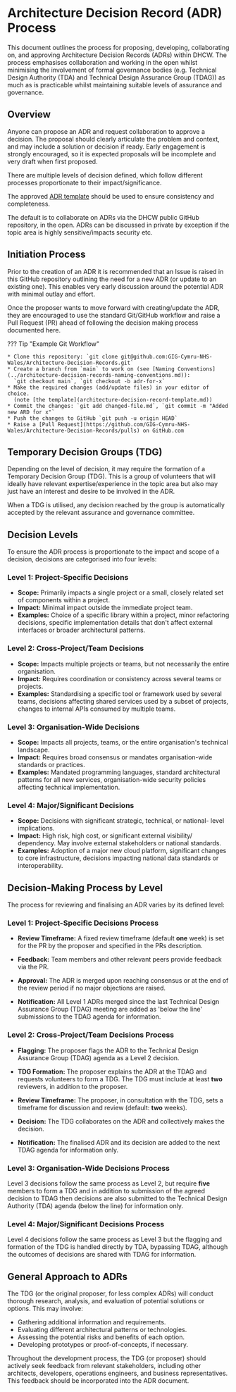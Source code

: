 # Architecture Decision Record (ADR) Process

This document outlines the process for proposing, developing, collaborating
on, and approving Architecture Decision Records (ADRs) within DHCW. The
process emphasises collaboration and working in the open whilst minimising
the involvement of formal governance bodies (e.g. Technical Design Authority
(TDA) and Technical Design Assurance Group (TDAG)) as much as is practicable
whilst maintaining suitable levels of assurance and governance.

## Overview

Anyone can propose an ADR and request collaboration to approve a decision.
The proposal should clearly articulate the problem and context, and may
include a solution or decision if ready. Early engagement is strongly
encouraged, so it is expected proposals will be incomplete and very draft
when first proposed.

There are multiple levels of decision defined, which follow different
processes proportionate to their impact/significance.

The approved [ADR template](../architecture-decision-record-template.md)
should be used to ensure consistency and completeness.

The default is to collaborate on ADRs via the DHCW public GitHub repository,
in the open. ADRs can be discussed in private by exception if the topic area
is highly sensitive/impacts security etc.

## Initiation Process

Prior to the creation of an ADR it is recommended that an Issue is raised in
this GitHub repository outlining the need for a new ADR (or update to an
existing one). This enables very early discussion around the potential ADR
with minimal outlay and effort.

Once the proposer wants to move forward with creating/update the ADR, they are
encouraged to use the standard Git/GitHub workflow and raise a Pull Request
(PR) ahead of following the decision making process documented here.

??? Tip "Example Git Workflow"

    * Clone this repository: `git clone git@github.com:GIG-Cymru-NHS-Wales/Architecture-Decision-Records.git`
    * Create a branch from `main` to work on (see [Naming Conventions](../architecture-decision-records-naming-conventions.md)):
      `git checkout main`, `git checkout -b adr-for-x`
    * Make the required changes (add/update files) in your editor of choice.
      (note [the template](architecture-decision-record-template.md))
    * Commit the changes: `git add changed-file.md`, `git commit -m "Added new ARD for x"`
    * Push the changes to GitHub `git push -u origin HEAD`
    * Raise a [Pull Request](https://github.com/GIG-Cymru-NHS-Wales/Architecture-Decision-Records/pulls) on GitHub.com

## Temporary Decision Groups (TDG)

Depending on the level of decision, it may require the formation of a Temporary
Decision Group (TDG). This is a group of volunteers that will ideally have
relevant expertise/experience in the topic area but also may just have an
interest and desire to be involved in the ADR.

When a TDG is utilised, any decision reached by the group is automatically
accepted by the relevant assurance and governance committee.

## Decision Levels

To ensure the ADR process is proportionate to the impact and scope of a
decision, decisions are categorised into four levels:

### Level 1: Project-Specific Decisions

* **Scope:** Primarily impacts a single project or a small, closely related
  set of components within a project.
* **Impact:** Minimal impact outside the immediate project team.
* **Examples:** Choice of a specific library within a project, minor
  refactoring decisions, specific implementation details that don't affect
  external interfaces or broader architectural patterns.

### Level 2: Cross-Project/Team Decisions

* **Scope:** Impacts multiple projects or teams, but not necessarily the
  entire organisation.
* **Impact:** Requires coordination or consistency across several teams or
  projects.
* **Examples:** Standardising a specific tool or framework used by several
  teams, decisions affecting shared services used by a subset of projects,
  changes to internal APIs consumed by multiple teams.

### Level 3: Organisation-Wide Decisions

* **Scope:** Impacts all projects, teams, or the entire organisation's
  technical landscape.
* **Impact:** Requires broad consensus or mandates organisation-wide
  standards or practices.
* **Examples:** Mandated programming languages, standard architectural
  patterns for all new services, organisation-wide security policies
  affecting technical implementation.

### Level 4: Major/Significant Decisions

* **Scope:** Decisions with significant strategic, technical, or national-
  level implications.
* **Impact:** High risk, high cost, or significant external visibility/
  dependency. May involve external stakeholders or national standards.
* **Examples:** Adoption of a major new cloud platform, significant changes
  to core infrastructure, decisions impacting national data standards or
  interoperability.

## Decision-Making Process by Level

The process for reviewing and finalising an ADR varies by its defined level:

### Level 1: Project-Specific Decisions Process

* **Review Timeframe:** A fixed review timeframe (default **one** week) is set
  for the PR by the proposer and specified in the PRs description.

* **Feedback:** Team members and other relevant peers provide feedback via the
  PR.

* **Approval:** The ADR is merged upon reaching consensus or at the end of the
  review period if no major objections are raised.

* **Notification:** All Level 1 ADRs merged since the last Technical Design
  Assurance Group (TDAG) meeting are added as 'below the line' submissions to
  the TDAG agenda for information.

### Level 2: Cross-Project/Team Decisions Process

* **Flagging:** The proposer flags the ADR to the Technical Design
  Assurance Group (TDAG) agenda as a Level 2 decision.

* **TDG Formation:** The proposer explains the ADR at the TDAG and requests
  volunteers to form a TDG. The TDG must include at least **two** reviewers,
  in addition to the proposer.

* **Review Timeframe:** The proposer, in consultation with the TDG, sets a
  timeframe for discussion and review (default: **two** weeks).

* **Decision:** The TDG collaborates on the ADR and collectively makes the
  decision.

* **Notification:** The finalised ADR and its decision are added to the next
  TDAG agenda for information only.

### Level 3: Organisation-Wide Decisions Process

Level 3 decisions follow the same process as Level 2, but require **five**
members to form a TDG and in addition to submission of the agreed decision to
TDAG then decisions are also submitted to the Technical Design Authority (TDA)
agenda (below the line) for information only.

### Level 4: Major/Significant Decisions Process

Level 4 decisions follow the same process as Level 3 but the flagging and
formation of the TDG is handled directly by TDA, bypassing TDAG, although the
outcomes of decisions are shared with TDAG for information.

## General Approach to ADRs

The TDG (or the original proposer, for less complex ADRs) will conduct
thorough research, analysis, and evaluation of potential solutions or
options. This may involve:

* Gathering additional information and requirements.
* Evaluating different architectural patterns or technologies.
* Assessing the potential risks and benefits of each option.
* Developing prototypes or proof-of-concepts, if necessary.

Throughout the development process, the TDG (or proposer) should actively
seek feedback from relevant stakeholders, including other architects,
developers, operations engineers, and business representatives. This feedback
should be incorporated into the ADR document.
